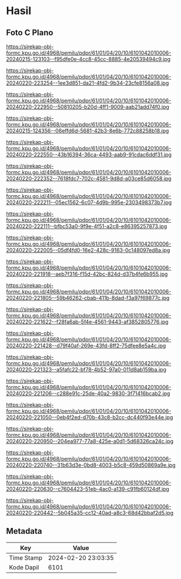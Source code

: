 # Hasil

## Foto C Plano

https://sirekap-obj-formc.kpu.go.id/4968/pemilu/pdpr/61/01/04/20/10/6101042010006-20240215-123103--f95dfe0e-4cc8-45cc-8885-4e20539494c9.jpg

https://sirekap-obj-formc.kpu.go.id/4968/pemilu/pdpr/61/01/04/20/10/6101042010006-20240220-223254--1ee3d851-da21-4fd2-9b34-23cfe8156a08.jpg

https://sirekap-obj-formc.kpu.go.id/4968/pemilu/pdpr/61/01/04/20/10/6101042010006-20240220-222950--50810205-b20d-4ff1-9009-aab21add74f0.jpg

https://sirekap-obj-formc.kpu.go.id/4968/pemilu/pdpr/61/01/04/20/10/6101042010006-20240215-124356--06effd6d-5681-42b3-8e6b-772c88258b18.jpg

https://sirekap-obj-formc.kpu.go.id/4968/pemilu/pdpr/61/01/04/20/10/6101042010006-20240220-222550--43b16394-36ca-4493-aab9-91cdac6ddf31.jpg

https://sirekap-obj-formc.kpu.go.id/4968/pemilu/pdpr/61/01/04/20/10/6101042010006-20240220-222352--7618fdc7-702c-4581-9d8d-a03ce85d6058.jpg

https://sirekap-obj-formc.kpu.go.id/4968/pemilu/pdpr/61/01/04/20/10/6101042010006-20240220-222211--05ec1562-6c07-4d9b-995e-2303498373b7.jpg

https://sirekap-obj-formc.kpu.go.id/4968/pemilu/pdpr/61/01/04/20/10/6101042010006-20240220-222111--bfbc53a0-9f9e-4f51-a2c8-e86395257873.jpg

https://sirekap-obj-formc.kpu.go.id/4968/pemilu/pdpr/61/01/04/20/10/6101042010006-20240220-222005--05df4fd0-16e2-428c-9163-0c148097ed8a.jpg

https://sirekap-obj-formc.kpu.go.id/4968/pemilu/pdpr/61/01/04/20/10/6101042010006-20240220-221918--aeb7f316-f15d-42bc-824d-d37b4fe6b955.jpg

https://sirekap-obj-formc.kpu.go.id/4968/pemilu/pdpr/61/01/04/20/10/6101042010006-20240220-221805--59b46262-cbab-411b-8dad-f3a97f69877c.jpg

https://sirekap-obj-formc.kpu.go.id/4968/pemilu/pdpr/61/01/04/20/10/6101042010006-20240220-221622--f28fa6ab-5f4e-4561-9443-af3852805776.jpg

https://sirekap-obj-formc.kpu.go.id/4968/pemilu/pdpr/61/01/04/20/10/6101042010006-20240220-221428--d79f40af-269e-43fd-8ff2-75dfee8e5a4c.jpg

https://sirekap-obj-formc.kpu.go.id/4968/pemilu/pdpr/61/01/04/20/10/6101042010006-20240220-221323--a5fafc22-bf78-4b52-97a0-011d8ab159ba.jpg

https://sirekap-obj-formc.kpu.go.id/4968/pemilu/pdpr/61/01/04/20/10/6101042010006-20240220-221206--c288e91c-25de-40a2-9830-3f71416bcab2.jpg

https://sirekap-obj-formc.kpu.go.id/4968/pemilu/pdpr/61/01/04/20/10/6101042010006-20240220-221050--0eb4f2ed-d70b-43c8-b2cc-dc440f93e44e.jpg

https://sirekap-obj-formc.kpu.go.id/4968/pemilu/pdpr/61/01/04/20/10/6101042010006-20240220-220950--204ea977-77a8-425e-a0d1-5d68326ca24c.jpg

https://sirekap-obj-formc.kpu.go.id/4968/pemilu/pdpr/61/01/04/20/10/6101042010006-20240220-220740--31b63d3e-0bd8-4003-b5c8-459d50869a9e.jpg

https://sirekap-obj-formc.kpu.go.id/4968/pemilu/pdpr/61/01/04/20/10/6101042010006-20240220-220630--c7604423-51eb-4ac0-a139-c91fb60124df.jpg

https://sirekap-obj-formc.kpu.go.id/4968/pemilu/pdpr/61/01/04/20/10/6101042010006-20240220-220442--5b045a35-cc12-40ad-a8c3-68d42bbaf2d5.jpg


## Metadata

| Key        | Value               |
| ---------- | ------------------- |
| Time Stamp | 2024-02-20 23:03:35 |
| Kode Dapil | 6101                |




